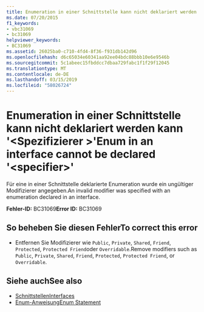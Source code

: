 ```yaml
---
title: Enumeration in einer Schnittstelle kann nicht deklariert werden kann '<specifier>"
ms.date: 07/20/2015
f1_keywords:
- vbc31069
- bc31069
helpviewer_keywords:
- BC31069
ms.assetid: 26025ba0-c710-4fd4-8f36-f931db142d96
ms.openlocfilehash: d6c65034e60341aa92ee04bdc88bbb10e6e9546b
ms.sourcegitcommit: 5c1abeec15fbddcc7dbaa729fabc1f1f29f12045
ms.translationtype: MT
ms.contentlocale: de-DE
ms.lasthandoff: 03/15/2019
ms.locfileid: "58026724"
---
```

# <a name="enum-in-an-interface-cannot-be-declared-specifier"></a><span data-ttu-id="28eb6-102">Enumeration in einer Schnittstelle kann nicht deklariert werden kann '\<Spezifizierer >'</span><span class="sxs-lookup"><span data-stu-id="28eb6-102">Enum in an interface cannot be declared '\<specifier>'</span></span>
<span data-ttu-id="28eb6-103">Für eine in einer Schnittstelle deklarierte Enumeration wurde ein ungültiger Modifizierer angegeben.</span><span class="sxs-lookup"><span data-stu-id="28eb6-103">An invalid modifier was specified with an enumeration declared in an interface.</span></span>  
  
 <span data-ttu-id="28eb6-104">**Fehler-ID:** BC31069</span><span class="sxs-lookup"><span data-stu-id="28eb6-104">**Error ID:** BC31069</span></span>  
  
## <a name="to-correct-this-error"></a><span data-ttu-id="28eb6-105">So beheben Sie diesen Fehler</span><span class="sxs-lookup"><span data-stu-id="28eb6-105">To correct this error</span></span>  
  
-   <span data-ttu-id="28eb6-106">Entfernen Sie Modifizierer wie `Public`, `Private`, `Shared`, `Friend`, `Protected`, `Protected Friend`oder `Overridable`.</span><span class="sxs-lookup"><span data-stu-id="28eb6-106">Remove modifiers such as `Public`, `Private`, `Shared`, `Friend`, `Protected`, `Protected Friend`, or `Overridable`.</span></span>  
  
## <a name="see-also"></a><span data-ttu-id="28eb6-107">Siehe auch</span><span class="sxs-lookup"><span data-stu-id="28eb6-107">See also</span></span>

- [<span data-ttu-id="28eb6-108">Schnittstellen</span><span class="sxs-lookup"><span data-stu-id="28eb6-108">Interfaces</span></span>](../../visual-basic/programming-guide/language-features/interfaces/index.md)
- [<span data-ttu-id="28eb6-109">Enum-Anweisung</span><span class="sxs-lookup"><span data-stu-id="28eb6-109">Enum Statement</span></span>](../../visual-basic/language-reference/statements/enum-statement.md)
